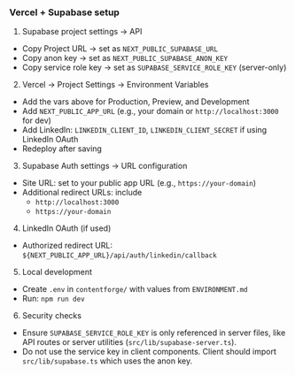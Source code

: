 ### Vercel + Supabase setup

1) Supabase project settings → API
- Copy Project URL → set as `NEXT_PUBLIC_SUPABASE_URL`
- Copy anon key → set as `NEXT_PUBLIC_SUPABASE_ANON_KEY`
- Copy service role key → set as `SUPABASE_SERVICE_ROLE_KEY` (server-only)

2) Vercel → Project Settings → Environment Variables
- Add the vars above for Production, Preview, and Development
- Add `NEXT_PUBLIC_APP_URL` (e.g., your domain or `http://localhost:3000` for dev)
- Add LinkedIn: `LINKEDIN_CLIENT_ID`, `LINKEDIN_CLIENT_SECRET` if using LinkedIn OAuth
- Redeploy after saving

3) Supabase Auth settings → URL configuration
- Site URL: set to your public app URL (e.g., `https://your-domain`)
- Additional redirect URLs: include
  - `http://localhost:3000`
  - `https://your-domain`

4) LinkedIn OAuth (if used)
- Authorized redirect URL: `${NEXT_PUBLIC_APP_URL}/api/auth/linkedin/callback`

5) Local development
- Create `.env` in `contentforge/` with values from `ENVIRONMENT.md`
- Run: `npm run dev`

6) Security checks
- Ensure `SUPABASE_SERVICE_ROLE_KEY` is only referenced in server files, like API routes or server utilities (`src/lib/supabase-server.ts`).
- Do not use the service key in client components. Client should import `src/lib/supabase.ts` which uses the anon key.
